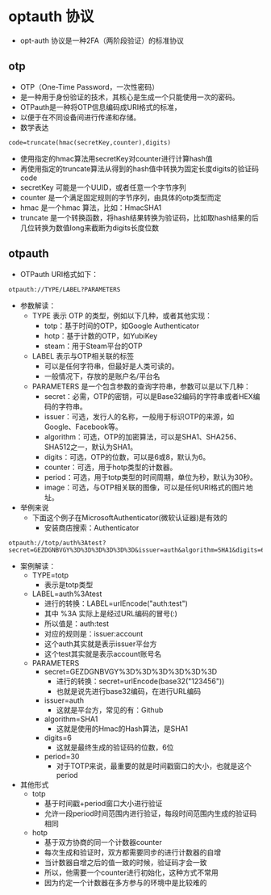# optauth 协议

- opt-auth 协议是一种2FA（两阶段验证）的标准协议

## otp

- OTP（One-Time Password，一次性密码）
- 是一种用于身份验证的技术，其核心是生成一个只能使用一次的密码。
- OTPauth是一种将OTP信息编码成URI格式的标准，
- 以便于在不同设备间进行传递和存储。
- 数学表达

```shell
code=truncate(hmac(secretKey,counter),digits)
```

- 使用指定的hmac算法用secretKey对counter进行计算hash值
- 再使用指定的truncate算法从得到的hash值中转换为固定长度digits的验证码code
- secretKey 可能是一个UUID，或者任意一个字节序列
- counter 是一个满足固定规则的字节序列，由具体的otp类型而定
- hmac 是一个hmac 算法，比如：HmacSHA1
- truncate 是一个转换函数，将hash结果转换为验证码，比如取hash结果的后几位转换为数值long来截断为digits长度位数

## otpauth

- OTPauth URI格式如下：

```shell
otpauth://TYPE/LABEL?PARAMETERS
```

- 参数解读：
    - TYPE 表示 OTP 的类型，例如以下几种，或者其他实现：
        - totp：基于时间的OTP，如Google Authenticator
        - hotp：基于计数的OTP，如YubiKey
        - steam：用于Steam平台的OTP
    - LABEL 表示与OTP相关联的标签
        - 可以是任何字符串，但最好是人类可读的。
        - 一般情况下，存放的是账户名/平台名
    - PARAMETERS 是一个包含参数的查询字符串，参数可以是以下几种：
        - secret：必需，OTP的密钥，可以是Base32编码的字符串或者HEX编码的字符串。
        - issuer：可选，发行人的名称，一般用于标识OTP的来源，如Google、Facebook等。
        - algorithm：可选，OTP的加密算法，可以是SHA1、SHA256、SHA512之一，默认为SHA1。
        - digits：可选，OTP的位数，可以是6或8，默认为6。
        - counter：可选，用于hotp类型的计数器。
        - period：可选，用于totp类型的时间周期，单位为秒，默认为30秒。
        - image：可选，与OTP相关联的图像，可以是任何URI格式的图片地址。
- 举例来说
    - 下面这个例子在MicrosoftAuthenticator(微软认证器)是有效的
        - 安装商店搜索：Authenticator

```shell
otpauth://totp/auth%3Atest?secret=GEZDGNBVGY%3D%3D%3D%3D%3D%3D&issuer=auth&algorithm=SHA1&digits=6&period=30
```

- 案例解读：
    - TYPE=totp
        - 表示是totp类型
    - LABEL=auth%3Atest
        - 进行的转换：LABEL=urlEncode("auth:test")
        - 其中 %3A 实际上是经过URL编码的冒号(:)
        - 所以值是：auth:test
        - 对应的规则是：issuer:account
        - 这个auth其实就是表示issuer平台方
        - 这个test其实就是表示account账号名
    - PARAMETERS
        - secret=GEZDGNBVGY%3D%3D%3D%3D%3D%3D
            - 进行的转换：secret=urlEncode(base32("123456"))
            - 也就是说先进行base32编码，在进行URL编码
        - issuer=auth
            - 这就是平台方，常见的有：Github
        - algorithm=SHA1
            - 这就是使用的Hmac的Hash算法，是SHA1
        - digits=6
            - 这就是最终生成的验证码的位数，6位
        - period=30
            - 对于TOTP来说，最重要的就是时间戳窗口的大小，也就是这个period
- 其他形式
    - totp
        - 基于时间戳+period窗口大小进行验证
        - 允许一段period时间范围内进行验证，每段时间范围内生成的验证码相同
    - hotp
        - 基于双方协商的同一个计数器counter
        - 每次生成和验证时，双方都需要同步的进行计数器的自增
        - 当计数器自增之后的值一致的时候，验证码才会一致
        - 所以，他需要一个counter进行初始化，这种方式不常用
        - 因为约定一个计数器在多方参与的环境中是比较难的
    